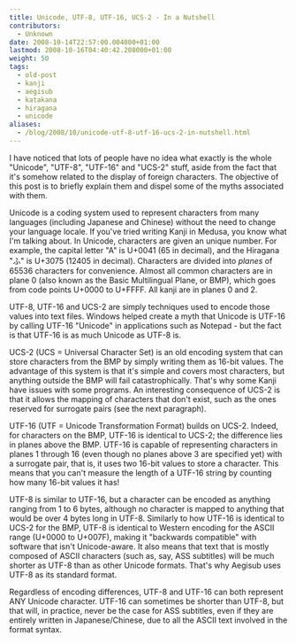 ```yaml
---
title: Unicode, UTF-8, UTF-16, UCS-2 - In a Nutshell
contributors:
  - Unknown
date: 2008-10-14T22:57:00.004000+01:00
lastmod: 2008-10-16T04:40:42.208000+01:00
weight: 50
tags:
  - old-post
  - kanji
  - aegisub
  - katakana
  - hiragana
  - unicode
aliases:
  - /blog/2008/10/unicode-utf-8-utf-16-ucs-2-in-nutshell.html
---
```


I have noticed that lots of people have no idea what exactly is the whole "Unicode", "UTF-8", "UTF-16" and "UCS-2" stuff, aside from the fact that it's somehow related to the display of foreign characters. The objective of this post is to briefly explain them and dispel some of the myths associated with them.

Unicode is a coding system used to represent characters from many languages (including Japanese and Chinese) without the need to change your language locale. If you've tried writing Kanji in Medusa, you know what I'm talking about. In Unicode, characters are given an unique number. For example, the capital letter "A" is U+0041 (65 in decimal), and the Hiragana "ふ" is U+3075 (12405 in decimal). Characters are divided into *planes* of 65536 characters for convenience. Almost all common characters are in plane 0 (also known as the Basic Multilingual Plane, or BMP), which goes from code points U+0000 to U+FFFF. All kanji are in planes 0 and 2.

UTF-8, UTF-16 and UCS-2 are simply techniques used to encode those values into text files. Windows helped create a myth that Unicode is UTF-16 by calling UTF-16 "Unicode" in applications such as Notepad - but the fact is that UTF-16 is as much Unicode as UTF-8 is.

UCS-2 (UCS = Universal Character Set) is an old encoding system that can store characters from the BMP by simply writing them as 16-bit values. The advantage of this system is that it's simple and covers most characters, but anything outside the BMP will fail catastrophically. That's why some Kanji have issues with some programs. An interesting consequence of UCS-2 is that it allows the mapping of characters that don't exist, such as the ones reserved for surrogate pairs (see the next paragraph).

UTF-16 (UTF = Unicode Transformation Format) builds on UCS-2. Indeed, for characters on the BMP, UTF-16 is identical to UCS-2; the difference lies in planes above the BMP. UTF-16 is capable of representing characters in planes 1 through 16 (even though no planes above 3 are specified yet) with a surrogate pair, that is, it uses two 16-bit values to store a character. This means that you can't measure the length of a UTF-16 string by counting how many 16-bit values it has!

UTF-8 is similar to UTF-16, but a character can be encoded as anything ranging from 1 to 6 bytes, although no character is mapped to anything that would be over 4 bytes long in UTF-8. Similarly to how UTF-16 is identical to UCS-2 for the BMP, UTF-8 is identical to Western encoding for the ASCII range (U+0000 to U+007F), making it "backwards compatible" with software that isn't Unicode-aware. It also means that text that is mostly composed of ASCII characters (such as, say, ASS subtitles) will be much shorter as UTF-8 than as other Unicode formats. That's why Aegisub uses UTF-8 as its standard format.

Regardless of encoding differences, UTF-8 and UTF-16 can both represent ANY Unicode character. UTF-16 can sometimes be shorter than UTF-8, but that will, in practice, never be the case for ASS subtitles, even if they are entirely written in Japanese/Chinese, due to all the ASCII text involved in the format syntax.
